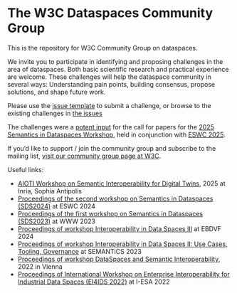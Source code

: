 
# The W3C Dataspaces Community Group

This is the repository for W3C Community Group on dataspaces. 

We invite you to participate in identifying and proposing challenges in the area of dataspaces.
Both basic scientific research and practical experience are welcome.
These challenges will help the dataspace community in several ways: 
Understanding pain points, building consensus, propose solutions, and shape future work.

Please use the [issue template](https://github.com/w3c-cg/dataspaces/issues/new/choose) to submit a challenge, or browse to the existing challenges in [the issues](https://github.com/w3c-cg/dataspaces/issues)

The challenges were a [potent input](roadmap-process-2024-2025.svg) for the call for papers for the [2025 Semantics in Dataspaces Workshop](https://dbis.rwth-aachen.de/SDS25/), held in conjunction with [ESWC 2025](https://2025.eswc-conferences.org/).

If you’d like to support / join the community group and subscribe to the mailing list, [visit our community group page at W3C](https://www.w3.org/community/dataspaces/).

Useful links:
 * [AIOTI Workshop on Semantic Interoperability for Digital Twins](https://www.ercim.eu/events/aioti-workshop-on-semantic-interoperability-for-digital-twins), 2025 at Inria, Sophia Antipolis
 * [Proceedings of the second workshop on Semantics in Dataspaces (SDS2024)](https://ceur-ws.org/Vol-3705/) at ESWC 2024
 * [Proceedings of the first workshop on Semantics in Dataspaces (SDS2023)](https://dl.acm.org/doi/proceedings/10.1145/3543873#heading28) at WWW 2023
 * [Proceedings of workshop Interoperability in Data Spaces III](https://semantic.internationaldataspaces.org/workshop-2024/) at EBDVF 2024
 * [Proceedings of workshop Interoperability in Data Spaces II: Use Cases, Tooling, Governance](https://semantic.internationaldataspaces.org/workshop-2023/) at SEMANTiCS 2023
 * [Proceedings of workshop DataSpaces and Semantic Interoperability](https://semantic.internationaldataspaces.org/workshop-2022/), 2022 in Vienna
 * [Proceedings of International Workshop on Enterprise Interoperability for Industrial Data Spaces (EI4IDS 2022)](https://ei4ids2022.github.io/EI4IDS2022/) at I-ESA 2022
